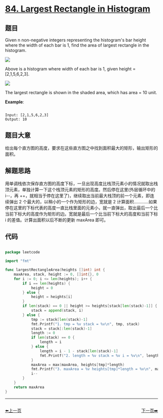 # [84. Largest Rectangle in Histogram](https://leetcode.com/problems/largest-rectangle-in-histogram/)

## 题目

Given n non-negative integers representing the histogram's bar height where the width of each bar is 1, find the area of largest rectangle in the histogram.

 ![](https://assets.leetcode.com/uploads/2018/10/12/histogram.png)


Above is a histogram where width of each bar is 1, given height = [2,1,5,6,2,3].

![](https://assets.leetcode.com/uploads/2018/10/12/histogram_area.png)


The largest rectangle is shown in the shaded area, which has area = 10 unit.

 

**Example**:

```

Input: [2,1,5,6,2,3]
Output: 10

```


## 题目大意

给出每个直方图的高度，要求在这些直方图之中找到面积最大的矩形，输出矩形的面积。


## 解题思路

用单调栈依次保存直方图的高度下标，一旦出现高度比栈顶元素小的情况就取出栈顶元素，单独计算一下这个栈顶元素的矩形的高度。然后停在这里(外层循环中的 i--，再 ++，就相当于停在这里了)，继续取出当前最大栈顶的前一个元素，即连续弹出 2 个最大的，以稍小的一个作为矩形的边，宽就是 2 计算面积…………如果停在这里的下标代表的高度一直比栈里面的元素小，就一直弹出，取出最后一个比当前下标大的高度作为矩形的边。宽就是最后一个比当前下标大的高度和当前下标 i 的差值。计算出面积以后不断的更新 maxArea 即可。

## 代码

```go

package leetcode

import "fmt"

func largestRectangleArea(heights []int) int {
	maxArea, stack, height := 0, []int{}, 0
	for i := 0; i <= len(heights); i++ {
		if i == len(heights) {
			height = 0
		} else {
			height = heights[i]
		}
		if len(stack) == 0 || height >= heights[stack[len(stack)-1]] {
			stack = append(stack, i)
		} else {
			tmp := stack[len(stack)-1]
			fmt.Printf("1. tmp = %v stack = %v\n", tmp, stack)
			stack = stack[:len(stack)-1]
			length := 0
			if len(stack) == 0 {
				length = i
			} else {
				length = i - 1 - stack[len(stack)-1]
				fmt.Printf("2. length = %v stack = %v i = %v\n", length, stack, i)
			}
			maxArea = max(maxArea, heights[tmp]*length)
			fmt.Printf("3. maxArea = %v heights[tmp]*length = %v\n", maxArea, heights[tmp]*length)
			i--
		}
	}
	return maxArea
}

```
----------------------------------------------
<div style="display: flex;justify-content: space-between;align-items: center;">
<p><a href="https://books.halfrost.com/leetcode/ChapterFour/0083.Remove-Duplicates-from-Sorted-List/">⬅️上一页</a></p>
<p><a href="https://books.halfrost.com/leetcode/ChapterFour/0086.Partition-List/">下一页➡️</a></p>
</div>
